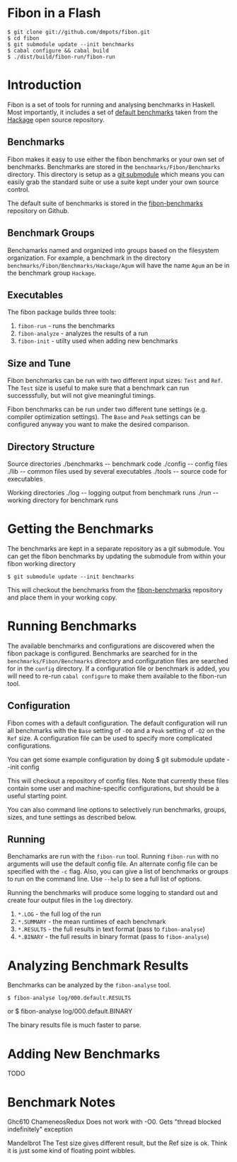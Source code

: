 Fibon in a Flash
===================================================================
    $ git clone git://github.com/dmpots/fibon.git
    $ cd fibon
    $ git submodule update --init benchmarks
    $ cabal configure && cabal build
    $ ./dist/build/fibon-run/fibon-run

Introduction
===================================================================
Fibon is a set of tools for running and analysing benchmarks in
Haskell. Most importantly, it includes a set of [default benchmarks][3]
taken from the [Hackage][1] open source repository.

Benchmarks
------------------
Fibon makes it easy to use either the fibon benchmarks or your own
set of benchmarks. Benchmarks are stored in the
`benchmarks/Fibon/Benchmarks` directory. This directory is setup as
a [git submodule][2] which means you can easily grab the standard
suite or use a suite kept under your own source control.

The default suite of benchmarks is stored in the
[fibon-benchmarks][3] repository on Github.

Benchmark Groups
------------------
Benchamarks named and organized into groups based on the filesystem
organization. For example, a benchmark in the directory
`benchmarks/Fibon/Benchmarks/Hackage/Agum` will have the name `Agum`
an be in the benchmark group `Hackage`.

Executables
------------------
The fibon package builds three tools:

1. `fibon-run` - runs the benchmarks
2. `fibon-analyze` - analyzes the results of a run
3. `fibon-init` - utilty used when adding new benchmarks

Size and Tune
------------------
Fibon benchmarks can be run with two different input sizes: `Test` and
`Ref`. The `Test` size is useful to make sure that a benchmark can
run successsfully, but will not give meaningful timings.

Fibon benchmarks can be run under two different tune settings (e.g.
compiler optimization settings). The `Base` and `Peak` settings can
be configured anyway you want to make the desired comparison.

Directory Structure
--------------------
Source directories
    ./benchmarks -- benchmark code
    ./config     -- config files
    ./lib        -- common files used by several executables
    ./tools      -- source code for executables

Working directories
    ./log        -- logging output from benchmark runs
    ./run        -- working directory for benchmark runs

Getting the Benchmarks
===================================================================
The benchmarks are kept in a separate repository as a git
submodule. You can get the fibon benchmarks by updating the
submodule from within your fibon working directory

    $ git submodule update --init benchmarks

This will checkout the benchmarks from the [fibon-benchmarks][3]
repository and place them in your working copy.

Running Benchmarks
===================================================================
The available benchmarks and configurations are discovered when the
fibon package is configured. Benchmarks are searched for in the
`benchmarks/Fibon/Benchmarks` directory and configuration files are
searched for in the `config` directory. If a configuration file or
benchmark is added, you will need to re-run `cabal configure` to
make them available to the fibon-run tool.

Configuration
---------------
Fibon comes with a default configuration. The default configuration
will run all benchmarks with the `Base` setting of `-O0` and a
`Peak` setting of `-O2` on the `Ref` size. A configuration file can
be used to specify more complicated configurations.

You can get some example configuration by doing
    $ git submodule update --init config

This will checkout a repository of config files. Note that currently
these files contain some user and machine-specific configurations,
but should be a useful starting point.

You can also command line options to selectively run benchmarks,
groups, sizes, and tune settings as described below.

Running
---------------
Benchamarks are run with the `fibon-run` tool. Running `fibon-run`
with no arguments will use the default config file. An alternate
config file can be specified with the `-c` flag. Also, you can give
a list of benchmarks or groups to run on the command line. Use
`--help` to see a full list of options.

Running the benchmarks will produce some logging to standard out and
create four output files in the `log` directory.

1. `*.LOG` - the full log of the run
2. `*.SUMMARY` - the mean runtimes of each benchmark
3. `*.RESULTS` - the full results in text format (pass to `fibon-analyse`)
4. `*.BINARY`  - the full results in binary format (pass to `fibon-analyse`)

Analyzing Benchmark Results
===================================================================
Benchmarks can be analyzed by the `fibon-analyse` tool.

    $ fibon-analyse log/000.default.RESULTS
or
    $ fibon-analyse log/000.default.BINARY

The binary results file is much faster to parse.

Adding New Benchmarks
===================================================================
TODO

Benchmark Notes
===================================================================
Ghc610
  ChameneosRedux
    Does not work with -O0. Gets "thread blocked indefinitely"
    exception

  Mandelbrot
    The Test size gives different result, but the Ref size is ok.
    Think it is just some kind of floating point wibbles.

[1]: http://hackage.haskell.org
[2]: http://www.kernel.org/pub/software/scm/git/docs/user-manual.html#submodules
[3]: http://github.com/dmpots/fibon-benchmarks

